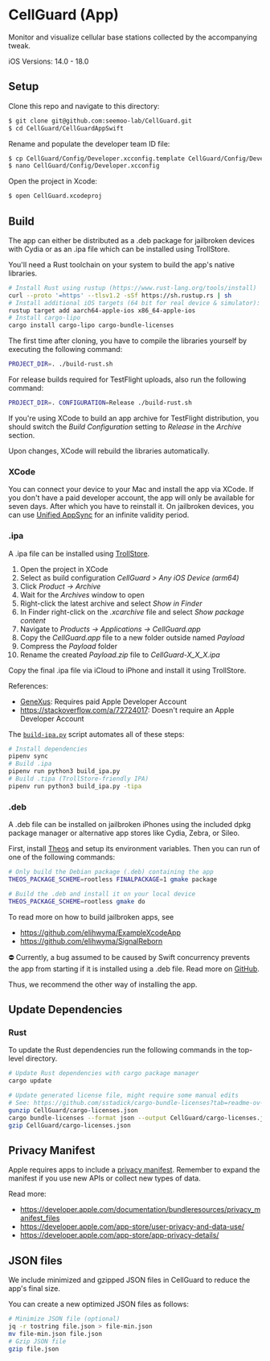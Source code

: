 # CellGuard (App)

Monitor and visualize cellular base stations collected by the accompanying tweak.

iOS Versions: 14.0 - 18.0

## Setup

Clone this repo and navigate to this directory:
```sh
$ git clone git@github.com:seemoo-lab/CellGuard.git
$ cd CellGuard/CellGuardAppSwift
```

Rename and populate the developer team ID file:
```sh
$ cp CellGuard/Config/Developer.xcconfig.template CellGuard/Config/Developer.xcconfig
$ nano CellGuard/Config/Developer.xcconfig
```

Open the project in Xcode:
```sh
$ open CellGuard.xcodeproj
```

## Build
The app can either be distributed as a .deb package for jailbroken devices with Cydia or as an .ipa file which can be installed using TrollStore.

You'll need a Rust toolchain on your system to build the app's native libraries.
```sh
# Install Rust using rustup (https://www.rust-lang.org/tools/install)
curl --proto '=https' --tlsv1.2 -sSf https://sh.rustup.rs | sh
# Install additional iOS targets (64 bit for real device & simulator):
rustup target add aarch64-apple-ios x86_64-apple-ios
# Install cargo-lipo
cargo install cargo-lipo cargo-bundle-licenses
```

The first time after cloning, you have to compile the libraries yourself by executing the following command:
```sh
PROJECT_DIR=. ./build-rust.sh
```
For release builds required for TestFlight uploads, also run the following command:
```sh
PROJECT_DIR=. CONFIGURATION=Release ./build-rust.sh
```
If you're using XCode to build an app archive for TestFlight distribution, you should switch the *Build Configuration* setting to *Release* in the *Archive* section.

Upon changes, XCode will rebuild the libraries automatically.

### XCode

You can connect your device to your Mac and install the app via XCode.
If you don't have a paid developer account, the app will only be available for seven days.
After which you have to reinstall it.
On jailbroken devices, you can use [Unified AppSync](https://cydia.akemi.ai/?page/ai.akemi.appsyncunified) for an infinite validity period.

### .ipa

A .ipa file can be installed using [TrollStore](https://github.com/opa334/TrollStore).

1. Open the project in XCode
2. Select as build configuration *CellGuard > Any iOS Device (arm64)*
3. Click *Product -> Archive*
4. Wait for the *Archives* window to open
5. Right-click the latest archive and select *Show in Finder*
6. In Finder right-click on the *.xcarchive* file and select *Show package content*
7. Navigate to *Products -> Applications -> CellGuard.app*
8. Copy the *CellGuard.app* file to a new folder outside named *Payload*
9. Compress the *Payload* folder
10. Rename the created *Payload.zip* file to *CellGuard-X_X_X.ipa*

Copy the final .ipa file via iCloud to iPhone and install it using TrollStore.

References:
- [GeneXus](https://wiki.genexus.com/commwiki/servlet/wiki?34616,HowTo%3A+Create+an+.ipa+file+from+XCode): Requires paid Apple Developer Account
- https://stackoverflow.com/a/72724017: Doesn't require an Apple Developer Account

The [`build-ipa.py`](./build_ipa.py) script automates all of these steps:
```sh
# Install dependencies
pipenv sync
# Build .ipa 
pipenv run python3 build_ipa.py
# Build .tipa (TrollStore-friendly IPA)
pipenv run python3 build_ipa.py -tipa
```

### .deb

A .deb file can be installed on jailbroken iPhones using the included dpkg package manager or alternative app stores like Cydia, Zebra, or Sileo.

First, install [Theos](https://theos.dev/docs/) and setup its environment variables.
Then you can run of one of the following commands:

```bash
# Only build the Debian package (.deb) containing the app
THEOS_PACKAGE_SCHEME=rootless FINALPACKAGE=1 gmake package

# Build the .deb and install it on your local device
THEOS_PACKAGE_SCHEME=rootless gmake do
```

To read more on how to build jailbroken apps, see
- https://github.com/elihwyma/ExampleXcodeApp
- https://github.com/elihwyma/SignalReborn

⛔️ Currently, a bug assumed to be caused by Swift concurrency prevents the app from starting if it is installed using a .deb file. Read more on [GitHub](https://github.com/utmapp/UTM/issues/3628#issuecomment-1144471721).

Thus, we recommend the other way of installing the app.

## Update Dependencies

### Rust

To update the Rust dependencies run the following commands in the top-level directory.
```sh
# Update Rust dependencies with cargo package manager
cargo update

# Update generated license file, might require some manual edits
# See: https://github.com/sstadick/cargo-bundle-licenses?tab=readme-ov-file#usage
gunzip CellGuard/cargo-licenses.json
cargo bundle-licenses --format json --output CellGuard/cargo-licenses.json --previous CellGuard/cargo-licenses.json
gzip CellGuard/cargo-licenses.json
```

## Privacy Manifest

Apple requires apps to include a [privacy manifest](./PrivacyInfo.xcprivacy).
Remember to expand the manifest if you use new APIs or collect new types of data.

Read more:
- https://developer.apple.com/documentation/bundleresources/privacy_manifest_files
- https://developer.apple.com/app-store/user-privacy-and-data-use/
- https://developer.apple.com/app-store/app-privacy-details/

## JSON files

We include minimized and gzipped JSON files in CellGuard to reduce the app's final size.

You can create a new optimized JSON files as follows:
```sh
# Minimize JSON file (optional)
jq -r tostring file.json > file-min.json
mv file-min.json file.json
# Gzip JSON file 
gzip file.json
```